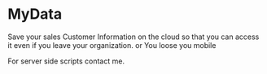 # MyData
Save your sales Customer Information on the cloud so that you can access it even if you leave your organization.
or You loose you mobile 

For server side scripts contact me. 
